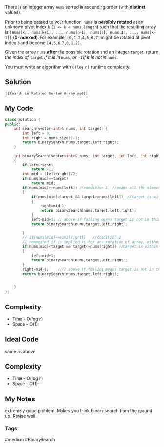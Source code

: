 There is an integer array `nums` sorted in ascending order (with **distinct** values).

Prior to being passed to your function, `nums` is **possibly rotated** at an unknown pivot index `k` (`1 <= k < nums.length`) such that the resulting array is `[nums[k], nums[k+1], ..., nums[n-1], nums[0], nums[1], ..., nums[k-1]]` (**0-indexed**). For example, `[0,1,2,4,5,6,7]` might be rotated at pivot index `3` and become `[4,5,6,7,0,1,2]`.

Given the array `nums` **after** the possible rotation and an integer `target`, return _the index of_ `target` _if it is in_ `nums`_, or_ `-1` _if it is not in_ `nums`.

You must write an algorithm with `O(log n)` runtime complexity.

## Solution
```audio-player
[[Search in Rotated Sorted Array.mp3]]
```

## My Code

```cpp
class Solution {
public:
    int search(vector<int>& nums, int target) {
        int left = 0;
        int right = nums.size()-1;
        return binarySearch(nums,target,left,right);
    }

    int binarySearch(vector<int>& nums, int target, int left, int right)
    {
        if(left>right)
            return -1;
        int mid = (left+right)/2;
        if(nums[mid]==target)
            return mid;
        if(nums[mid]>=nums[left]) //condition 1  //means all the elements greater than left and less than mid are to the left of mid
        {
            if(nums[mid]>target && target>=nums[left])  //target is within this range, so go left
            {
                right=mid-1;
                return binarySearch(nums,target,left,right);
            }
            left=mid+1; // above if failing means target is not in this range so go right
            return binarySearch(nums,target,left,right);

        }
        // if(nums[mid]<=nums[right])   //condition 2
        // commented if is implied as for any rotation of array, either condition 1 or condition 2 is always true
        if(nums[mid]<target && target<=nums[right]) //target is within this range, so go left
        {
            left=mid+1;
            return binarySearch(nums,target,left,right);
        }
        right=mid-1;    //// above if failing means target is not in this range so go left
        return binarySearch(nums,target,left,right);
        

    }
};
```

## Complexity
- Time - O(log n)
- Space - O(1)


## Ideal Code
same as above

## Complexity
- Time - O(log n)
- Space - O(1)


## My Notes
extremely good problem. Makes you think binary search from the ground up. Revise well.

### Tags
#medium #BinarySearch 